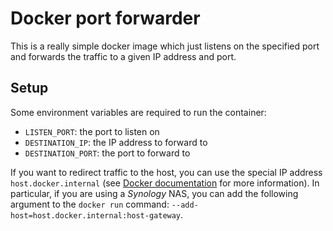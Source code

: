 # Docker port forwarder

This is a really simple docker image which just listens on the specified port and forwards the traffic to a given IP address and port.

## Setup

Some environment variables are required to run the container:
- `LISTEN_PORT`: the port to listen on
- `DESTINATION_IP`: the IP address to forward to
- `DESTINATION_PORT`: the port to forward to

If you want to redirect traffic to the host, you can use the special IP address `host.docker.internal` (see [Docker documentation](https://docs.docker.com/desktop/networking/#i-want-to-connect-from-a-container-to-a-service-on-the-host) for more information). In particular, if you are using a *Synology* NAS, you can add the following argument to the `docker run` command: `--add-host=host.docker.internal:host-gateway`.
